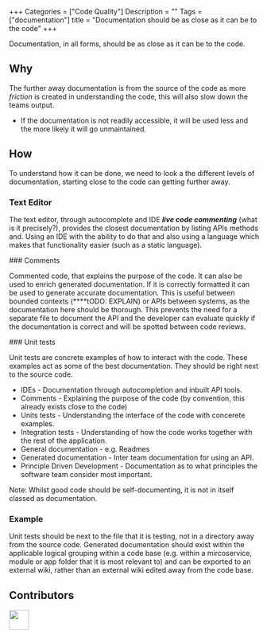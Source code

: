 
+++
Categories = ["Code Quality"]
Description = ""
Tags = ["documentation"]
title = "Documentation should be as close as it can be to the code"
+++

Documentation, in all forms, should be as close as it can be to the code.

## Why

The further away documentation is from the source of the code as more *friction* is created in understanding the code, this will also slow down the teams output.

* If the documentation is not readily accessible, it will be used less and the more likely it will go unmaintained.


## How


To understand how it can be done, we need to look a the different levels of documentation, starting close to the code can getting further away.

### Text Editor

The text editor, through autocomplete and IDE ***live code commenting*** (what is it precisely?), provides the closest documentation by listing APIs methods and. Using an IDE with the ability to do that and also using a language which makes that functionality easier (such as a static language).

### Comments

Commented code, that explains the purpose of the code. It can also be used to enrich generated documentation. If it is correctly formatted it can be used to generate accurate documentation. This is useful between bounded contexts (****tODO: EXPLAIN) or APIs between systems, as the documentation here should be thorough. This prevents the need for a separate file to document the API and the developer can evaluate quickly if the documentation is correct and will be spotted between code reviews.

### Unit tests

Unit tests are concrete examples of how to interact with the code. These examples act as some of the best documentation. They should be right next to the source code.



* IDEs - Documentation through autocompletion and inbuilt API tools.
* Comments - Explaining the purpose of the code (by convention, this already exists close to the code)
* Units tests - Understanding the interface of the code with concerete examples.
* Integration tests - Understanding of how the code works together with the rest of the application.
* General documentation - e.g. Readmes
* Generated documentation - Inter team documentation for using an API.
* Principle Driven Development - Documentation as to what principles the software team consider most important.

Note: Whilst good code should be self-documenting, it is not in itself classed as documentation.

### Example

Unit tests should be next to the file that it is testing, not in a directory away from the source code.
Generated documentation should exist within the applicable logical grouping within a code base (e.g. within a mircoservice, module or app folder that it is most relevant to) and can be exported to an external wiki, rather than an external wiki edited away from the code base.


## Contributors 

<a class="contributor" alt="Adam Craven" href="https://github.com/adamcraven"><img src="https://github.com/adamcraven.png?size=80" width="40"></a>

